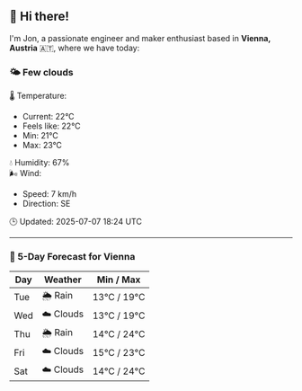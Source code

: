 ## 👋 Hi there!

I'm Jon, a passionate engineer and maker enthusiast based in **Vienna, Austria** 🇦🇹, where we have today:

### 🌤️ Few clouds 

🌡️ Temperature: 
* Current: 22°C
* Feels like: 22°C
* Min: 21°C 
* Max: 23°C  

💧 Humidity: 67%  
🌬️ Wind: 
* Speed: 7 km/h 
* Direction: SE  

🕒 Updated: 2025-07-07 18:24 UTC

---

### 📅 5-Day Forecast for Vienna

| Day | Weather | Min / Max |
|-----|---------|------------|
| Tue | 🌦️ Rain | 13°C / 19°C |
| Wed | ☁️ Clouds | 13°C / 19°C |
| Thu | 🌦️ Rain | 14°C / 24°C |
| Fri | ☁️ Clouds | 15°C / 23°C |
| Sat | ☁️ Clouds | 14°C / 24°C |
